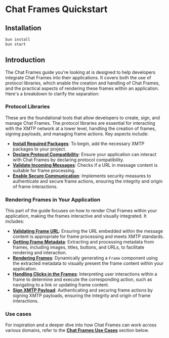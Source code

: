 # Chat Frames Quickstart

## Installation

```bash
bun install
bun start
```

## Introduction

The Chat Frames guide you're looking at is designed to help developers integrate Chat Frames into their applications. It covers both the use of protocol libraries, which enable the creation and handling of Chat Frames, and the practical aspects of rendering these frames within an application. Here's a breakdown to clarify the separation:

### Protocol Libraries

These are the foundational tools that allow developers to create, sign, and manage Chat Frames. The protocol libraries are essential for interacting with the XMTP network at a lower level, handling the creation of frames, signing payloads, and managing frame actions. Key aspects include:

- [**Install Required Packages**](https://xmtp.org/docs/build/frames#install-required-packages): To begin, add the necessary XMTP packages to your project.
- [**Declare Protocol Compatibility**](https://xmtp.org/docs/build/frames#declare-protocol-compatibility): Ensure your application can interact with Chat Frames by declaring protocol compatibility.
- [**Validate Incoming Messages**](https://xmtp.org/docs/build/frames#Validate-Incoming-Messages): Checks if a URL in message content is suitable for frame processing.
- [**Enable Secure Communication**](https://xmtp.org/docs/build/frames#enable-secure-communication): Implements security measures to authenticate and secure frame actions, ensuring the integrity and origin of frame interactions.

### Rendering Frames in Your Application

This part of the guide focuses on how to render Chat Frames within your application, making the frames interactive and visually integrated. It includes:

- [**Validating Frame URL**](https://xmtp.org/docs/build/frames#validating-frame-url): Ensuring the URL embedded within the message content is appropriate for frame processing and meets XMTP standards.
- [**Getting Frame Metadata**](https://xmtp.org/docs/build/frames#getting-frame-metadata): Extracting and processing metadata from frames, including images, titles, buttons, and URLs, to facilitate rendering and interaction.
- [**Rendering Frames**](https://xmtp.org/docs/build/frames#rendering-frames): Dynamically generating a `Frame` component using the extracted metadata to visually present the frame content within your application.
- [**Handling Clicks in the Frames**](https://xmtp.org/docs/build/frames#handling-clicks-in-the-frames): Interpreting user interactions within a frame to determine and execute the corresponding action, such as navigating to a link or updating frame content.
- [**Sign XMTP Payload**](https://xmtp.org/docs/build/frames#sign-xmtp-payload): Authenticating and securing frame actions by signing XMTP payloads, ensuring the integrity and origin of frame interactions.

### Use cases

For inspiration and a deeper dive into how Chat Frames can work across various domains, refer to the **[Chat Frames Use Cases](/docs/use-cases/frames)** section below.
